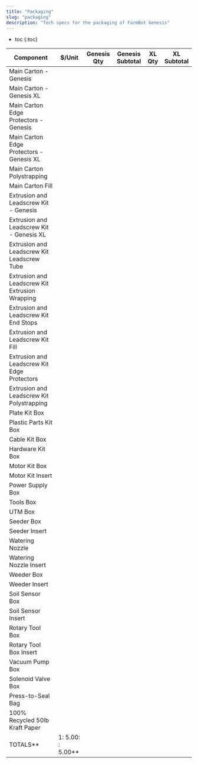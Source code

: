 ```yaml
---
title: "Packaging"
slug: "packaging"
description: "Tech specs for the packaging of FarmBot Genesis"
---
```


* toc
{:toc}

|Component|$/Unit|Genesis Qty|Genesis Subtotal|XL Qty|XL Subtotal|
|---------|------|-----------|----------------|------|-----------|
|Main Carton - Genesis|
|Main Carton - Genesis XL|
|Main Carton Edge Protectors - Genesis|
|Main Carton Edge Protectors - Genesis XL|
|Main Carton Polystrapping|
|Main Carton Fill|
|Extrusion and Leadscrew Kit - Genesis|
|Extrusion and Leadscrew Kit - Genesis XL|
|Extrusion and Leadscrew Kit Leadscrew Tube|
|Extrusion and Leadscrew Kit Extrusion Wrapping|
|Extrusion and Leadscrew Kit End Stops|
|Extrusion and Leadscrew Kit Fill|
|Extrusion and Leadscrew Kit Edge Protectors|
|Extrusion and Leadscrew Kit Polystrapping|
|Plate Kit Box|
|Plastic Parts Kit Box|
|Cable Kit Box|
|Hardware Kit Box|
|Motor Kit Box|
|Motor Kit Insert|
|Power Supply Box|
|Tools Box|
|UTM Box|
|Seeder Box|
|Seeder Insert|
|Watering Nozzle|
|Watering Nozzle Insert|
|Weeder Box|
|Weeder Insert|
|Soil Sensor Box|
|Soil Sensor Insert|
|Rotary Tool Box|
|Rotary Tool Box Insert|
|Vacuum Pump Box|
|Solenoid Valve Box|
|Press-to-Seal Bag|
|100% Recycled 50lb Kraft Paper|
  TOTALS**|  1: 5.00: : 5.00**|
